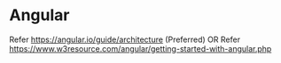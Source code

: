 # Angular

Refer https://angular.io/guide/architecture (Preferred)
OR
Refer https://www.w3resource.com/angular/getting-started-with-angular.php
